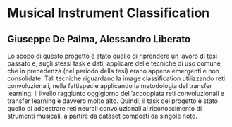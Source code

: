 # Musical Instrument Classification
## Giuseppe De Palma, Alessandro Liberato
Lo scopo di questo progetto è stato quello di riprendere un lavoro di tesi passato e, sugli stessi
task e dati, applicare delle tecniche di uso comune che in precedenza (nel periodo della tesi) erano
appena emergenti e non consolidate. Tali tecniche riguardano la image classification utilizzando reti
convoluzionali, nella fattispecie applicando la metodologia del transfer learning. Il livello raggiunto
oggigiorno dell’accoppiata reti convoluzionali e transfer learning è davvero molto alto. Quindi, il task
del progetto è stato quello di addestrare reti neurali convoluzionali al riconoscimento di strumenti
musicali, a partire da dataset composti da singole note.
